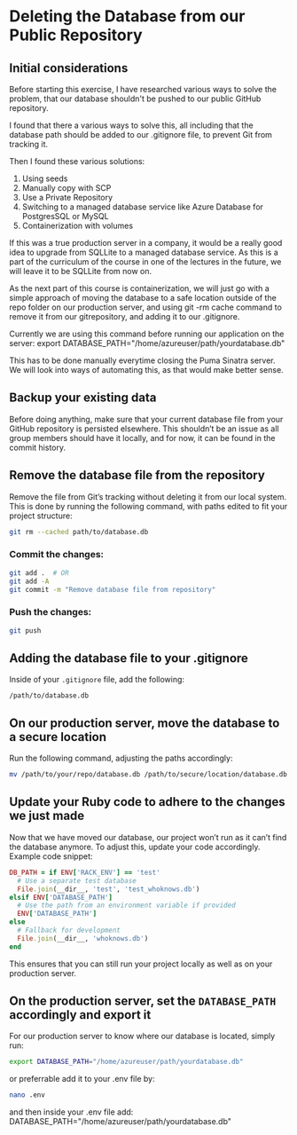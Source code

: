 # Deleting the Database from our Public Repository

## Initial considerations

Before starting this exercise, I have researched various ways to solve the problem, that our database shouldn't be pushed to our public GitHub repository.

I found that there a various ways to solve this, all including that the database path should be added to our .gitignore file, to prevent Git from tracking it.

Then I found these various solutions:
1. Using seeds
2. Manually copy with SCP
3. Use a Private Repository
4. Switching to a managed database service like Azure Database for PostgresSQL or MySQL
5. Containerization with volumes

If this was a true production server in a company, it would be a really good idea to upgrade from SQLLite to a managed database service. As this is a part of the curriculum of the course in one of the lectures in the future, we will leave it to be SQLLite from now on.

As the next part of this course is containerization, we will just go with a simple approach of moving the database to a safe location outside of the repo folder on our production server, and using git -rm cache command to remove it from our gitrepository, and adding it to our .gitignore.

Currently we are using this command before running our application on the server:
export DATABASE_PATH="/home/azureuser/path/yourdatabase.db"

This has to be done manually everytime closing the Puma Sinatra server. We will look into ways of automating this, as that would make better sense. 

## Backup your existing data

Before doing anything, make sure that your current database file from your GitHub repository is persisted elsewhere. This shouldn’t be an issue as all group members should have it locally, and for now, it can be found in the commit history.

## Remove the database file from the repository

Remove the file from Git’s tracking without deleting it from our local system. This is done by running the following command, with paths edited to fit your project structure:

```sh
git rm --cached path/to/database.db
```

### Commit the changes:

```sh
git add .  # OR
git add -A
git commit -m "Remove database file from repository"
```

### Push the changes:

```sh
git push
```

## Adding the database file to your .gitignore

Inside of your `.gitignore` file, add the following:

```
/path/to/database.db
```

## On our production server, move the database to a secure location

Run the following command, adjusting the paths accordingly:

```sh
mv /path/to/your/repo/database.db /path/to/secure/location/database.db
```

## Update your Ruby code to adhere to the changes we just made

Now that we have moved our database, our project won’t run as it can’t find the database anymore. To adjust this, update your code accordingly. Example code snippet:

```ruby
DB_PATH = if ENV['RACK_ENV'] == 'test'
  # Use a separate test database
  File.join(__dir__, 'test', 'test_whoknows.db')
elsif ENV['DATABASE_PATH']
  # Use the path from an environment variable if provided
  ENV['DATABASE_PATH']
else
  # Fallback for development
  File.join(__dir__, 'whoknows.db')
end
```

This ensures that you can still run your project locally as well as on your production server.

## On the production server, set the `DATABASE_PATH` accordingly and export it

For our production server to know where our database is located, simply run:

```sh
export DATABASE_PATH="/home/azureuser/path/yourdatabase.db"
```

or preferrable add it to your .env file by:
```sh
nano .env
```

and then inside your .env file add:
DATABASE_PATH="/home/azureuser/path/yourdatabase.db"
